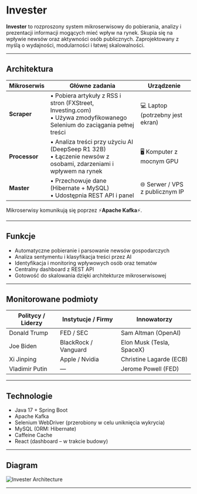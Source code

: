# Invester

**Invester** to rozproszony system mikroserwisowy do pobierania, analizy i prezentacji informacji mogących mieć wpływ na rynek. Skupia się na wpływie newsów oraz aktywności osób publicznych. Zaprojektowany z myślą o wydajności, modularności i łatwej skalowalności.

---

## Architektura

| Mikroserwis        | Główne zadania | Urządzenie |
|--------------------|----------------|------------|
| **Scraper** | • Pobiera artykuły z RSS i stron (FXStreet, Investing.com) <br>• Używa zmodyfikowanego Selenium do zaciągania pełnej treści | 💻 Laptop (potrzebny jest ekran) |
| **Processor** | • Analiza treści przy użyciu AI (DeepSeep R1 32B) <br>• Łączenie newsów z osobami, zdarzeniami i wpływem na rynek | 🖥️ Komputer z mocnym GPU |
| **Master** | • Przechowuje dane (Hibernate + MySQL) <br>• Udostępnia REST API i panel | 🌐 Serwer / VPS z publicznym IP |

Mikroserwisy komunikują się poprzez ⚡**Apache Kafka**⚡.

---

## Funkcje

- Automatyczne pobieranie i parsowanie newsów gospodarczych  
- Analiza sentymentu i klasyfikacja treści przez AI  
- Identyfikacja i monitoring wpływowych osób oraz tematów  
- Centralny dashboard z REST API  
- Gotowość do skalowania dzięki architekturze mikroserwisowej  

---

## Monitorowane podmioty

| Politycy / Liderzy | Instytucje / Firmy | Innowatorzy |
|--------------------|--------------------|-------------|
| Donald Trump       | FED / SEC          | Sam Altman (OpenAI) |
| Joe Biden          | BlackRock / Vanguard| Elon Musk (Tesla, SpaceX) |
| Xi Jinping         | Apple / Nvidia     | Christine Lagarde (ECB) |
| Vladimir Putin     | —                  | Jerome Powell (FED) |

---

## Technologie

- Java 17 + Spring Boot  
- Apache Kafka  
- Selenium WebDriver (przerobiony w celu uniknięcia wykrycia) 
- MySQL (ORM: Hibernate)  
- Caffeine Cache 
- React (dashboard – w trakcie budowy)  

---

## Diagram

![Invester Architecture](https://github.com/user-attachments/assets/16054f71-d5b3-4f09-9c4c-03226c5e79a4)

---
